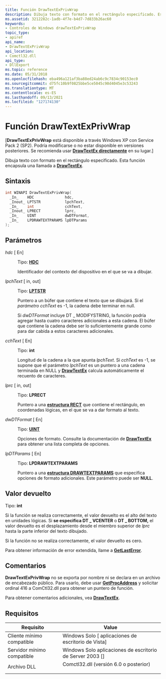 ```yaml
---
title: Función DrawTextExPrivWrap
description: Dibuja texto con formato en el rectángulo especificado. Esta función encapsula una llamada a DrawTextEx.
ms.assetid: 3212282c-1adb-4f7e-b4d7-7d833b26ac60
keywords:
- Controles de Windows drawTextExPrivWrap
topic_type:
- apiref
api_name:
- DrawTextExPrivWrap
api_location:
- Comctl32.dll
api_type:
- DllExport
ms.topic: reference
ms.date: 05/31/2018
ms.openlocfilehash: eba496a121af3ba88ed24ab6c9c7834c90153ec0
ms.sourcegitcommit: d75fc10b9f0825bbe5ce5045c90d4045e3c53243
ms.translationtype: MT
ms.contentlocale: es-ES
ms.lasthandoff: 09/13/2021
ms.locfileid: "127174130"
---
```

# <a name="drawtextexprivwrap-function"></a>Función DrawTextExPrivWrap

\[**DrawTextExPrivWrap** está disponible a través Windows XP con Service Pack 2 (SP2). Podría modificarse o no estar disponible en versiones posteriores. Se recomienda usar [**DrawTextEx directamente**](/windows/desktop/api/winuser/nf-winuser-drawtextexa) en su lugar.\]

Dibuja texto con formato en el rectángulo especificado. Esta función encapsula una llamada a [**DrawTextEx**](/windows/desktop/api/winuser/nf-winuser-drawtextexa).

## <a name="syntax"></a>Sintaxis


```C++
int WINAPI DrawTextExPrivWrap(
  _In_    HDC              hdc,
  _Inout_ LPTSTR           lpchText,
  _In_    int              cchText,
  _Inout_ LPRECT           lprc,
  _In_    UINT             dwDTFormat,
  _In_    LPDRAWTEXTPARAMS lpDTParams
);
```



## <a name="parameters"></a>Parámetros

<dl> <dt>

*hdc* \[ En\]
</dt> <dd>

Tipo: **[ **HDC**](/windows/desktop/WinProg/windows-data-types)**

Identificador del contexto del dispositivo en el que se va a dibujar.

</dd> <dt>

*lpchText* \[ in, out\]
</dt> <dd>

Tipo: **[ **LPTSTR**](/windows/desktop/WinProg/windows-data-types)**

Puntero a un búfer que contiene el texto que se dibujará. Si el *parámetro cchText* es -1, la cadena debe terminar en null.

Si *dwDTFormat* incluye DT \_ MODIFYSTRING, la función podría agregar hasta cuatro caracteres adicionales a esta cadena. El búfer que contiene la cadena debe ser lo suficientemente grande como para dar cabida a estos caracteres adicionales.

</dd> <dt>

*cchText* \[ En\]
</dt> <dd>

Tipo: **int**

Longitud de la cadena a la que apunta *lpchText*. Si *cchText* es -1, se supone que el parámetro *lpchText* es un puntero a una cadena terminada en NULL y [**DrawTextEx**](/windows/desktop/api/winuser/nf-winuser-drawtextexa) calcula automáticamente el recuento de caracteres.

</dd> <dt>

*lprc* \[ in, out\]
</dt> <dd>

Tipo: **LPRECT**

Puntero a una [**estructura RECT**](/previous-versions//dd162897(v=vs.85)) que contiene el rectángulo, en coordenadas lógicas, en el que se va a dar formato al texto.

</dd> <dt>

*dwDTFormat* \[ En\]
</dt> <dd>

Tipo: **[ **UINT**](/windows/desktop/WinProg/windows-data-types)**

Opciones de formato. Consulte la documentación de [**DrawTextEx**](/windows/desktop/api/winuser/nf-winuser-drawtextexa) para obtener una lista completa de opciones.

</dd> <dt>

*lpDTParams* \[ En\]
</dt> <dd>

Tipo: **LPDRAWTEXTPARAMS**

Puntero a una [**estructura DRAWTEXTPARAMS**](/windows/win32/api/winuser/ns-winuser-drawtextparams) que especifica opciones de formato adicionales. Este parámetro puede ser **NULL**.

</dd> </dl>

## <a name="return-value"></a>Valor devuelto

Tipo: **int**

Si la función se realiza correctamente, el valor devuelto es el alto del texto en unidades lógicas. Si **se especifica DT \_ VCENTER** o **DT \_ BOTTOM,** el  valor devuelto es el desplazamiento desde el miembro superior de *lprc* hasta la parte inferior del texto dibujado.

Si la función no se realiza correctamente, el valor devuelto es cero.

Para obtener información de error extendida, llame a [**GetLastError**](/windows/desktop/api/errhandlingapi/nf-errhandlingapi-getlasterror).

## <a name="remarks"></a>Comentarios

**DrawTextExPrivWrap** no se exporta por nombre ni se declara en un archivo de encabezado público. Para usarlo, debe usar [**GetProcAddress**](/windows/desktop/api/libloaderapi/nf-libloaderapi-getprocaddress) y solicitar ordinal 416 a ComCtl32.dll para obtener un puntero de función.

Para obtener comentarios adicionales, vea [**DrawTextEx**](/windows/desktop/api/winuser/nf-winuser-drawtextexa).

## <a name="requirements"></a>Requisitos



| Requisito | Value |
|-------------------------------------|----------------------------------------------------------------------------------------------------------------|
| Cliente mínimo compatible<br/> | Windows Solo \[ aplicaciones de escritorio de Vista\]<br/>                                                                 |
| Servidor mínimo compatible<br/> | Windows Solo aplicaciones de escritorio de Server 2003 \[\]<br/>                                                           |
| Archivo DLL<br/>                      | <dl> <dt>Comctl32.dll (versión 6.0 o posterior)</dt> </dl> |



 

